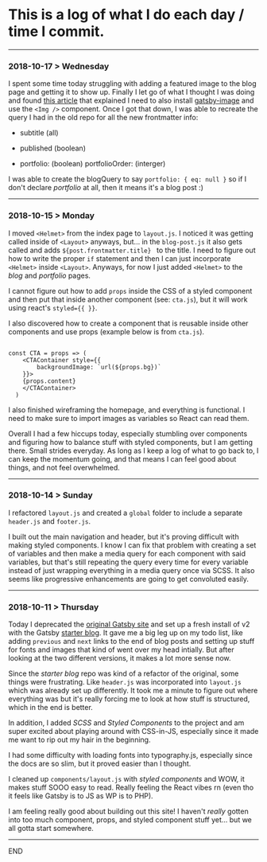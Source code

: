 # This is a log of what I do each day / time I commit.

---

### 2018-10-17 > Wednesday

I spent some time today struggling with adding a featured image to the blog page and getting it to show up. Finally I let go of what I thought I was doing and found [this article](https://codebushi.com/gatsby-featured-images/) that explained I need to also install [gatsby-image](https://www.gatsbyjs.org/packages/gatsby-image/) and use the `<Img />` component. Once I got that down, I was able to recreate the query I had in the old repo for all the new frontmatter info:

* subtitle (all)
* published (boolean)

* portfolio: (boolean)
portfolioOrder: (interger)

I was able to create the blogQuery to say  `portfolio: { eq: null }` so if I don't declare *portfolio* at all, then it means it's a blog post :)


---

### 2018-10-15 > Monday

I moved `<Helmet>` from the index page to `layout.js`. I noticed it was getting called inside of `<Layout>` anyways, but... in the `blog-post.js`  it also gets called and adds `${post.frontmatter.title} ` to the title. I need to figure out how to write the proper `if` statement and then I can just incorporate `<Helmet>` inside `<Layout>`. Anyways, for now I just added `<Helmet>` to the *blog* and *portfolio* pages.

I cannot figure out how to add `props` inside the CSS of a styled component and then put that inside another component (see: `cta.js`), but it will work using react's `styled={{ }}`. 

I also discovered how to create a component that is reusable inside other components and use props (example below is from `cta.js`).

```

const CTA = props => (
    <CTAContainer style={{
        backgroundImage: `url(${props.bg})`
    }}>
    {props.content}
    </CTAContainer>
  )

```


I also finished wireframing the homepage, and everything is functional. I need to make sure to import images as variables so React can read them. 

Overall I had a few hiccups today, especially stumbling over components and figuring how to balance stuff with styled components, but I am getting there. Small strides everyday. As long as I keep a log of what to go back to, I can keep the momentum going, and that means I can feel good about things, and not feel overwhelmed.


---

### 2018-10-14 > Sunday

I refactored `layout.js` and created a `global` folder to include a separate `header.js` and `footer.js`.

I built out the main navigation and header, but it's proving difficult with making styled components. I know I can fix that problem with creating a set of variables and then make a media query for each component with said variables, but that's still repeating the query every time for every variable instead of just wrapping everything in a media query once via SCSS. It also seems like progressive enhancements are going to get convoluted easily.


---

### 2018-10-11 > Thursday

Today I deprecated the [original Gatsby site](https://github.com/buildingsareheavy/Buildings-Are-Heavy-deprecated-) and set up a fresh install of v2 with the Gatsby [starter blog](https://github.com/gatsbyjs/gatsby-starter-blog). It gave me a big leg up on my todo list, like adding `previous` and `next` links to the end of blog posts and setting up stuff for fonts and images that kind of went over my head intially. But after looking at the two different versions, it makes a lot more sense now.

Since the *starter blog* repo was kind of a refactor of the original, some things were frustrating. Like `header.js` was incorporated into `layout.js` which was already set up differently. It took me a minute to figure out where everything was but it's really forcing me to look at how stuff is structured, which in the end is better.

In addition, I added *SCSS* and *Styled Components* to the project and am super excited about playing around with CSS-in-JS, especially since it made me want to rip out my hair in the beginning.

I had some difficulty with loading fonts into typography.js, especially since the docs are so slim, but it proved easier than I thought. 

I cleaned up `components/layout.js` with *styled components* and WOW, it makes stuff SOOO easy to read. Really feeling the React vibes rn (even tho it feels like Gatsby is to JS as WP is to PHP).

I am feeling really good about building out this site! I haven't *really* gotten into too much component, props, and styled component stuff yet... but we all gotta start somewhere.

---

END